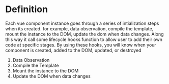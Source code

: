 # Definition
Each vue component instance goes through a series of intialization steps when its created. for example, data observation, compile the template, mount the instance to the DOM, update the dom when data changes. Along this way it call some lifecycle hooks function to allow user to add their own code at specific stages. By using these hooks, you will know when your component is created, added to the DOM, updated, or destroyed

1. Data Observation
2. Compile the Template
3. Mount the instance to the DOM
4. Update the DOM when data changes
